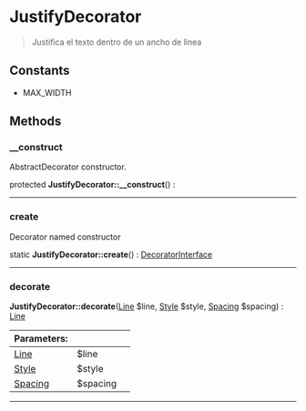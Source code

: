 
                                                                                                                                            
    
# JustifyDecorator


> Justifica el texto dentro de un ancho de linea
>
> 




## Constants
- MAX_WIDTH




## Methods

### __construct
AbstractDecorator constructor.


protected **JustifyDecorator::__construct**() : 



---


### create
Decorator named constructor


static **JustifyDecorator::create**() : [DecoratorInterface](../../../../DecoratorInterface.md)



---


### decorate



**JustifyDecorator::decorate**([Line](../../../../Line.md) $line, [Style](../../../../Style.md) $style, [Spacing](../../../../Spacing.md) $spacing) : [Line](../../../../Line.md)


|Parameters: | | |
| --- | --- | --- |
|[Line](../../../../Line.md) |$line |  |
|[Style](../../../../Style.md) |$style |  |
|[Spacing](../../../../Spacing.md) |$spacing |  |

---


                                                                                                                                                                                                                                                                                                                                                                                                            
    
                                                                                                                                                                                                                                                                             
                